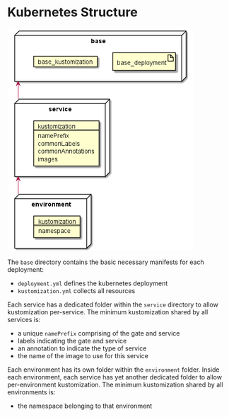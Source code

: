 # Kubernetes Structure

![Kubernetes Structure](/documentation/images/kubernetes.png)

The `base` directory contains the basic necessary manifests for each deployment:

* `deployment.yml` defines the kubernetes deployment
* `kustomization.yml` collects all resources

Each service has a dedicated folder within the `service` directory to allow kustomization per-service.
The minimum kustomization shared by all services is:

* a unique `namePrefix` comprising of the gate and service
* labels indicating the gate and service
* an annotation to indicate the type of service
* the name of the image to use for this service

Each environment has its own folder within the `environment` folder.
Inside each environment, each service has yet another dedicated folder to allow per-environment kustomization.
The minimum kustomization shared by all environments is:

* the namespace belonging to that environment
